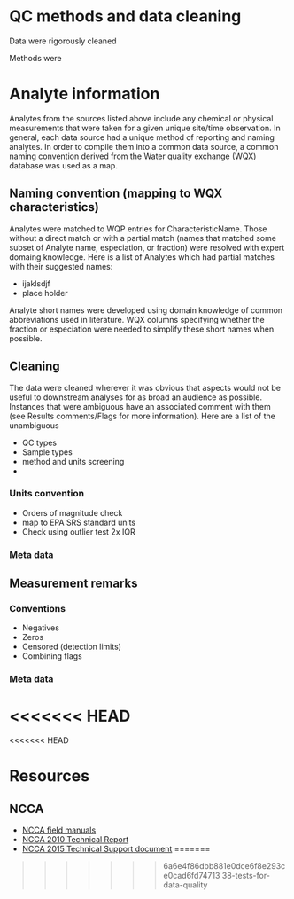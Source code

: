 # QC methods and data cleaning
Data were rigorously cleaned 

Methods were 

# Analyte information
Analytes from the sources listed above include any chemical or physical measurements that were taken for a given unique site/time observation. In general, each data source had a unique method of reporting and naming analytes. In order to compile them into a common data source, a common naming convention derived from the Water quality exchange (WQX) database was used as a map.

## Naming convention (mapping to WQX characteristics)
Analytes were matched to WQP entries for CharacteristicName. Those without a direct match or with a partial match (names that matched some subset of Analyte name, especiation, or fraction) were resolved with expert domaing knowledge. Here is a list of Analytes which had partial matches with their suggested names:

- ijaklsdjf
- place holder 

Analyte short names were developed using domain knowledge of common abbreviations used in literature. WQX columns specifying whether the fraction or especiation were needed to simplify these short names when possible.


## Cleaning
The data were cleaned wherever it was obvious that aspects would not be useful to downstream analyses for as broad an audience as possible. Instances that were ambiguous have an associated comment with them (see Results comments/Flags for more information). Here are a list of the unambiguous 

- QC types
- Sample types
- method and units screening
- 


### Units convention
- Orders of magnitude check
- map to EPA SRS standard units
- Check using outlier test 2x IQR

### Meta data



## Measurement remarks

### Conventions

- Negatives
- Zeros
- Censored (detection limits)
- Combining flags

### Meta data
<<<<<<< HEAD
=======
<<<<<<< HEAD




# Resources
## NCCA
- [NCCA field manuals](https://www.epa.gov/national-aquatic-resource-surveys/manuals-used-national-aquatic-resource-surveys#National%20Coastal%20Condition%20Assessment)
-	[NCCA 2010 Technical Report](https://www.epa.gov/national-aquatic-resource-surveys/national-coastal-condition-assessment-2010-results)
-	[NCCA 2015 Technical Support document](https://www.epa.gov/national-aquatic-resource-surveys/reports-and-data-national-coastal-condition-assessment-2015)
=======
>>>>>>> 6a6e4f86dbb881e0dce6f8e293ce0cad6fd74713
>>>>>>> 38-tests-for-data-quality

